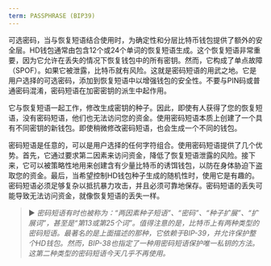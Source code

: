 ```yaml
---
term: PASSPHRASE (BIP39)
---
```


可选密码，当与恢复短语结合使用时，为确定性和分层比特币钱包提供了额外的安全层。HD钱包通常由包含12个或24个单词的恢复短语生成。这个恢复短语非常重要，因为它允许在丢失的情况下恢复钱包中的所有密钥。然而，它构成了单点故障（SPOF）。如果它被泄露，比特币就有风险。这就是密码短语的用武之地。它是用户选择的可选密码，添加到恢复短语中以增强钱包的安全性。不要与PIN码或普通密码混淆，密码短语在加密密钥的派生中起作用。

它与恢复短语一起工作，修改生成密钥的种子。因此，即使有人获得了您的恢复短语，没有密码短语，他们也无法访问您的资金。使用密码短语本质上创建了一个具有不同密钥的新钱包。即使稍微修改密码短语，也会生成一个不同的钱包。

密码短语是任意的，可以是用户选择的任何字符组合。使用密码短语提供了几个优势。首先，它通过要求第二因素来访问资金，降低了恢复短语泄露的风险。接下来，它可以被策略性地用来创建含有少量比特币的诱饵钱包，以防在身体胁迫下盗取您的资金。最后，当希望控制HD钱包种子生成的随机性时，使用它是有趣的。密码短语必须足够复杂以抵抗暴力攻击，并且必须可靠地保存。密码短语的丢失可能导致无法访问资金，就像恢复短语的丢失一样。

> ► *密码短语有时也被称为：“两因素种子短语”、“密码”、“种子扩展”、“扩展词”，甚至是“第13或第25个词”。值得注意的是，比特币上有两种类型的密码短语。最著名的是上面描述的那种，它依赖于BIP-39，并允许保护整个HD钱包。然而，BIP-38也指定了一种用密码短语保护唯一私钥的方法。这第二种类型的密码短语今天几乎不再使用。*